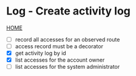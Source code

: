 # Log - Create activity log

[HOME](../../README.md)

- [ ] record all accesses for an observed route
- [ ] access record must be a decorator
- [x] get activity log by id
- [x] list accesses for the account owner
- [ ] list accesses for the system administrator
